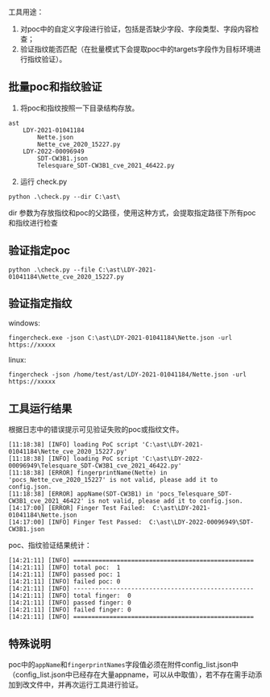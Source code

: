 工具用途：
1. 对poc中的自定义字段进行验证，包括是否缺少字段、字段类型、字段内容检查；
2. 验证指纹能否匹配（在批量模式下会提取poc中的targets字段作为目标环境进行指纹验证）。

## 批量poc和指纹验证
1. 将poc和指纹按照一下目录结构存放。
```
ast
	LDY-2021-01041184
		Nette.json
		Nette_cve_2020_15227.py
	LDY-2022-00096949
		SDT-CW3B1.json
		Telesquare_SDT-CW3B1_cve_2021_46422.py
```
2. 运行 check.py
```
python .\check.py --dir C:\ast\
```
dir 参数为存放指纹和poc的父路径，使用这种方式，会提取指定路径下所有poc和指纹进行检查

## 验证指定poc
```
python .\check.py --file C:\ast\LDY-2021-01041184\Nette_cve_2020_15227.py
```

## 验证指定指纹
windows:
```
fingercheck.exe -json C:\ast\LDY-2021-01041184\Nette.json -url https://xxxxx
```
linux:
```
fingercheck -json /home/test/ast/LDY-2021-01041184/Nette.json -url https://xxxxx
```

## 工具运行结果
根据日志中的错误提示可见验证失败的poc或指纹文件。
```shell
[11:18:38] [INFO] loading PoC script 'C:\ast\LDY-2021-01041184\Nette_cve_2020_15227.py'
[11:18:38] [INFO] loading PoC script 'C:\ast\LDY-2022-00096949\Telesquare_SDT-CW3B1_cve_2021_46422.py'
[11:18:38] [ERROR] fingerprintName(Nette) in 'pocs_Nette_cve_2020_15227' is not valid, please add it to config.json.
[11:18:38] [ERROR] appName(SDT-CW3B1) in 'pocs_Telesquare_SDT-CW3B1_cve_2021_46422' is not valid, please add it to config.json.
[14:17:00] [ERROR] Finger Test Failed:  C:\ast\LDY-2021-01041184\Nette.json
[14:17:00] [INFO] Finger Test Passed:  C:\ast\LDY-2022-00096949\SDT-CW3B1.json

```
poc、指纹验证结果统计：
```shell
[14:21:11] [INFO] ==================================================
[14:21:11] [INFO] total poc:  1
[14:21:11] [INFO] passed poc: 1
[14:21:11] [INFO] failed poc: 0
[14:21:11] [INFO] --------------------------------------------------
[14:21:11] [INFO] total finger:  0
[14:21:11] [INFO] passed finger: 0
[14:21:11] [INFO] failed finger: 0
[14:21:11] [INFO] ==================================================
```

## 特殊说明

poc中的`appName`和`fingerprintNames`字段值必须在附件config_list.json中（config_list.json中已经存在大量appname，可以从中取值），若不存在需手动添加到改文件中，并再次运行工具进行验证。

